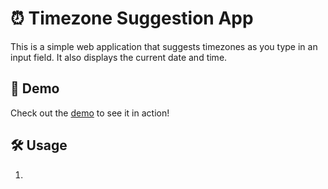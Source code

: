# ⏰ Timezone Suggestion App

This is a simple web application that suggests timezones as you type in an input field. It also displays the current date and time.

## 🚀 Demo

Check out the [demo]() to see it in action!

## 🛠️ Usage

1.
